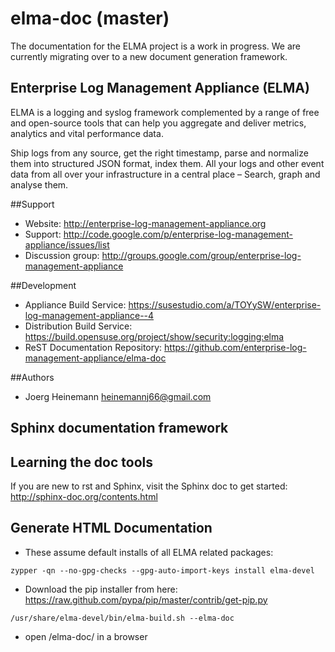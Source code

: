 elma-doc (master)
===============================

The documentation for the ELMA project is a work in progress.
We are currently migrating over to a new document generation framework.

Enterprise Log Management Appliance (ELMA)
------------------------------------------

ELMA is a logging and syslog framework complemented by a range of free and open-source tools that can help you aggregate and deliver metrics, analytics and vital performance data.

Ship logs from any source, get the right timestamp, parse and normalize them into structured JSON format, index them.
All your logs and other event data from all over your infrastructure in a central place – Search, graph and analyse them.

##Support

- Website: http://enterprise-log-management-appliance.org
- Support: http://code.google.com/p/enterprise-log-management-appliance/issues/list
- Discussion group: http://groups.google.com/group/enterprise-log-management-appliance

##Development

- Appliance Build Service: https://susestudio.com/a/TOYySW/enterprise-log-management-appliance--4
- Distribution Build Service: https://build.opensuse.org/project/show/security:logging:elma
- ReST Documentation Repository: https://github.com/enterprise-log-management-appliance/elma-doc

##Authors

- Joerg Heinemann <heinemannj66@gmail.com>

Sphinx documentation framework
------------------------------

## Learning the doc tools

If you are new to rst and Sphinx, visit the Sphinx doc to get started:
http://sphinx-doc.org/contents.html

## Generate HTML Documentation

- These assume default installs of all ELMA related packages:
```
zypper -qn --no-gpg-checks --gpg-auto-import-keys install elma-devel
```
- Download the pip installer from here: https://raw.github.com/pypa/pip/master/contrib/get-pip.py
```
/usr/share/elma-devel/bin/elma-build.sh --elma-doc
```
- open /elma-doc/ in a browser
